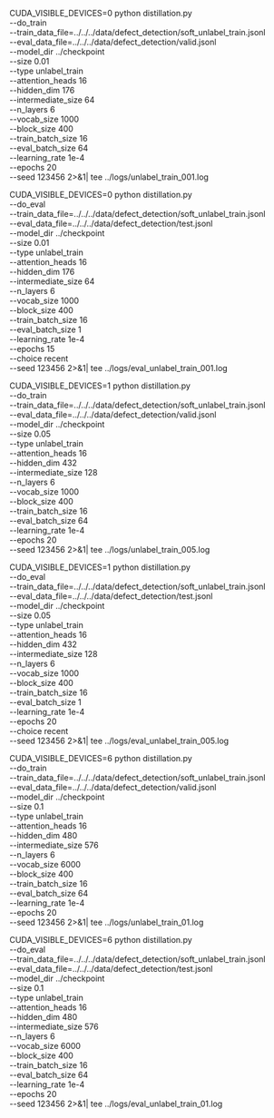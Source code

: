 CUDA_VISIBLE_DEVICES=0 python distillation.py \
    --do_train \
    --train_data_file=../../../data/defect_detection/soft_unlabel_train.jsonl \
    --eval_data_file=../../../data/defect_detection/valid.jsonl \
    --model_dir ../checkpoint \
    --size 0.01 \
    --type unlabel_train \
    --attention_heads 16 \
    --hidden_dim 176 \
    --intermediate_size 64 \
    --n_layers 6 \
    --vocab_size 1000 \
    --block_size 400 \
    --train_batch_size 16 \
    --eval_batch_size 64 \
    --learning_rate 1e-4 \
    --epochs 20 \
    --seed 123456 2>&1| tee ../logs/unlabel_train_001.log

CUDA_VISIBLE_DEVICES=0 python distillation.py \
    --do_eval \
    --train_data_file=../../../data/defect_detection/soft_unlabel_train.jsonl \
    --eval_data_file=../../../data/defect_detection/test.jsonl \
    --model_dir ../checkpoint \
    --size 0.01 \
    --type unlabel_train \
    --attention_heads 16 \
    --hidden_dim 176 \
    --intermediate_size 64 \
    --n_layers 6 \
    --vocab_size 1000 \
    --block_size 400 \
    --train_batch_size 16 \
    --eval_batch_size 1 \
    --learning_rate 1e-4 \
    --epochs 15 \
    --choice recent \
    --seed 123456 2>&1| tee ../logs/eval_unlabel_train_001.log


CUDA_VISIBLE_DEVICES=1 python distillation.py \
    --do_train \
    --train_data_file=../../../data/defect_detection/soft_unlabel_train.jsonl \
    --eval_data_file=../../../data/defect_detection/valid.jsonl \
    --model_dir ../checkpoint \
    --size 0.05 \
    --type unlabel_train \
    --attention_heads 16 \
    --hidden_dim 432 \
    --intermediate_size 128 \
    --n_layers 6 \
    --vocab_size 1000 \
    --block_size 400 \
    --train_batch_size 16 \
    --eval_batch_size 64 \
    --learning_rate 1e-4 \
    --epochs 20 \
    --seed 123456 2>&1| tee ../logs/unlabel_train_005.log


CUDA_VISIBLE_DEVICES=1 python distillation.py \
    --do_eval \
    --train_data_file=../../../data/defect_detection/soft_unlabel_train.jsonl \
    --eval_data_file=../../../data/defect_detection/test.jsonl \
    --model_dir ../checkpoint \
    --size 0.05 \
    --type unlabel_train \
    --attention_heads 16 \
    --hidden_dim 432 \
    --intermediate_size 128 \
    --n_layers 6 \
    --vocab_size 1000 \
    --block_size 400 \
    --train_batch_size 16 \
    --eval_batch_size 1 \
    --learning_rate 1e-4 \
    --epochs 20 \
    --choice recent \
    --seed 123456 2>&1| tee ../logs/eval_unlabel_train_005.log

CUDA_VISIBLE_DEVICES=6 python distillation.py \
    --do_train \
    --train_data_file=../../../data/defect_detection/soft_unlabel_train.jsonl \
    --eval_data_file=../../../data/defect_detection/valid.jsonl \
    --model_dir ../checkpoint \
    --size 0.1 \
    --type unlabel_train \
    --attention_heads 16 \
    --hidden_dim 480 \
    --intermediate_size 576 \
    --n_layers 6 \
    --vocab_size 6000 \
    --block_size 400 \
    --train_batch_size 16 \
    --eval_batch_size 64 \
    --learning_rate 1e-4 \
    --epochs 20 \
    --seed 123456 2>&1| tee ../logs/unlabel_train_01.log


CUDA_VISIBLE_DEVICES=6 python distillation.py \
    --do_eval \
    --train_data_file=../../../data/defect_detection/soft_unlabel_train.jsonl \
    --eval_data_file=../../../data/defect_detection/test.jsonl \
    --model_dir ../checkpoint \
    --size 0.1 \
    --type unlabel_train \
    --attention_heads 16 \
    --hidden_dim 480 \
    --intermediate_size 576 \
    --n_layers 6 \
    --vocab_size 6000 \
    --block_size 400 \
    --train_batch_size 16 \
    --eval_batch_size 64 \
    --learning_rate 1e-4 \
    --epochs 20 \
    --seed 123456 2>&1| tee ../logs/eval_unlabel_train_01.log